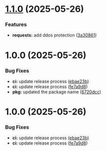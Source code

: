 # [1.1.0](https://github.com/Rihoj/DarkThroneApi/compare/v1.0.0...v1.1.0) (2025-05-26)


### Features

* **requests:** add ddos protection ([3a30861](https://github.com/Rihoj/DarkThroneApi/commit/3a30861d67f18dd6105e1f7177726b43bbcddb59))

# 1.0.0 (2025-05-26)


### Bug Fixes

* **ci:** update release process ([ebae23b](https://github.com/Rihoj/DarkThroneApi/commit/ebae23bc08e4b07a47693ee9c4859740b363904a))
* **ci:** update release process ([fe7a9d8](https://github.com/Rihoj/DarkThroneApi/commit/fe7a9d8ca5bde807ae3bcba914dd5d57b5acbe08))
* **pkg:** updated the package name ([6720dcc](https://github.com/Rihoj/DarkThroneApi/commit/6720dccf2a0aba3ca28dee55f21cee2b0bf6d846))

# 1.0.0 (2025-05-26)


### Bug Fixes

* **ci:** update release process ([ebae23b](https://github.com/Rihoj/DarkThroneApi/commit/ebae23bc08e4b07a47693ee9c4859740b363904a))
* **ci:** update release process ([fe7a9d8](https://github.com/Rihoj/DarkThroneApi/commit/fe7a9d8ca5bde807ae3bcba914dd5d57b5acbe08))
